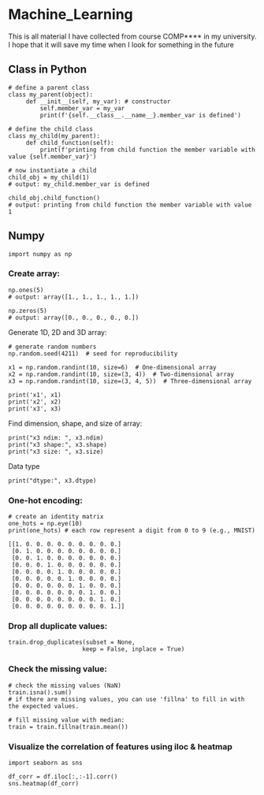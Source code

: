 # Machine_Learning
This is all material I have collected from course COMP**** in my university. I hope that it will save my time when I look for something in the future
## Class  in Python

```
# define a parent class
class my_parent(object):
     def __init__(self, my_var): # constructor
         self.member_var = my_var
         print(f'{self.__class__.__name__}.member_var is defined')

# define the child class
class my_child(my_parent):           
     def child_function(self):
         print(f'printing from child function the member variable with value {self.member_var}')
        
# now instantiate a child
child_obj = my_child(1) 
# output: my_child.member_var is defined

child_obj.child_function()
# output: printing from child function the member variable with value 1
```

## Numpy

```
import numpy as np
```

### Create array:
```
np.ones(5)
# output: array([1., 1., 1., 1., 1.])
```

```
np.zeros(5)
# output: array([0., 0., 0., 0., 0.])
```

Generate 1D, 2D and 3D array:

```
# generate random numbers
np.random.seed(4211)  # seed for reproducibility

x1 = np.random.randint(10, size=6)  # One-dimensional array
x2 = np.random.randint(10, size=(3, 4))  # Two-dimensional array
x3 = np.random.randint(10, size=(3, 4, 5))  # Three-dimensional array

print('x1', x1)
print('x2', x2)
print('x3', x3)
```
Find dimension, shape, and size of array:

```
print("x3 ndim: ", x3.ndim)
print("x3 shape:", x3.shape)
print("x3 size: ", x3.size)
```

Data type

```
print("dtype:", x3.dtype)
```
### One-hot encoding:
```
# create an identity matrix
one_hots = np.eye(10)
print(one_hots) # each row represent a digit from 0 to 9 (e.g., MNIST)
```

```
[[1. 0. 0. 0. 0. 0. 0. 0. 0. 0.]
 [0. 1. 0. 0. 0. 0. 0. 0. 0. 0.]
 [0. 0. 1. 0. 0. 0. 0. 0. 0. 0.]
 [0. 0. 0. 1. 0. 0. 0. 0. 0. 0.]
 [0. 0. 0. 0. 1. 0. 0. 0. 0. 0.]
 [0. 0. 0. 0. 0. 1. 0. 0. 0. 0.]
 [0. 0. 0. 0. 0. 0. 1. 0. 0. 0.]
 [0. 0. 0. 0. 0. 0. 0. 1. 0. 0.]
 [0. 0. 0. 0. 0. 0. 0. 0. 1. 0.]
 [0. 0. 0. 0. 0. 0. 0. 0. 0. 1.]]
```

### Drop all duplicate values:

```
train.drop_duplicates(subset = None, 
                     keep = False, inplace = True) 
```

### Check the missing value:

```
# check the missing values (NaN)
train.isna().sum()
# if there are missing values, you can use 'fillna' to fill in with the expected values.
```

```
# fill missing value with median:
train = train.fillna(train.mean())
```

### Visualize the correlation of features using iloc & heatmap

```
import seaborn as sns

df_corr = df.iloc[:,:-1].corr()
sns.heatmap(df_corr)
```


